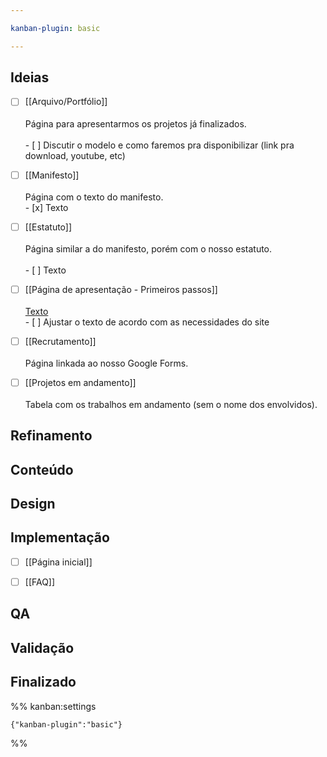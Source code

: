```yaml
---

kanban-plugin: basic

---
```


## Ideias

- [ ] [[Arquivo/Portfólio]]<br><br>Página para apresentarmos os projetos já finalizados.<br><br>- [ ] Discutir o modelo e como faremos pra disponibilizar (link pra download, youtube, etc)
- [ ] [[Manifesto]]<br><br>Página com o texto do manifesto. <br>- [x] Texto
- [ ] [[Estatuto]]<br><br>Página similar a do manifesto, porém com o nosso estatuto.<br><br>- [ ] Texto
- [ ] [[Página de apresentação - Primeiros passos]]<br><br>[Texto](https://docs.google.com/document/d/15Tkj7kHP_Bg1tpwZxv_w2mOxrl0Rbym-nZDgCUfE8_U/edit?usp=sharing)<br>- [ ] Ajustar o texto de acordo com as necessidades do site
- [ ] [[Recrutamento]]<br><br>Página linkada ao nosso Google Forms.
- [ ] [[Projetos em andamento]]<br><br>Tabela com os trabalhos em andamento (sem o nome dos envolvidos).


## Refinamento



## Conteúdo



## Design



## Implementação

- [ ] [[Página inicial]]
- [ ] [[FAQ]]


## QA



## Validação



## Finalizado





%% kanban:settings
```
{"kanban-plugin":"basic"}
```
%%